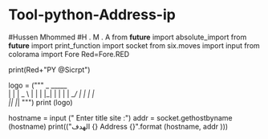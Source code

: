 # Tool-python-Address-ip
#Hussen Mhommed 
#H . M . A
from __future__ import absolute_import
from __future__ import print_function
import socket
from six.moves import input
from colorama import Fore 
Red=Fore.RED

print(Red+"PY @Sicrpt")

logo = (""" _   _____  
| | |  _  \ 
| | | |_| | 
| | |  ___/ 
| | | |     
|_| |_|     """)
print (logo)

hostname = input (" Enter title site :")
addr = socket.gethostbyname (hostname)
print(("الهدف {} Address  {}".format (hostname, addr )))

